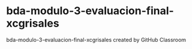 # bda-modulo-3-evaluacion-final-xcgrisales
bda-modulo-3-evaluacion-final-xcgrisales created by GitHub Classroom
